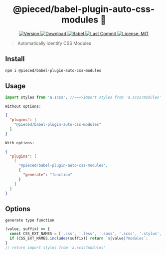 <h1 align="center">@pieced/babel-plugin-auto-css-modules 👋</h1>
<p align="center">
  <a href="https://www.npmjs.com/package/@pieced/babel-plugin-auto-css-modules" target="_blank">
    <img alt="Version" src="https://img.shields.io/npm/v/@pieced/babel-plugin-auto-css-modules.svg">
  </a>
  <a href="https://www.npmjs.com/package/@pieced/babel-plugin-auto-css-modules" target="_blank">
    <img alt="Download" src="https://img.shields.io/npm/dm/@pieced/babel-plugin-auto-css-modules.svg?color=blue" />
  </a>
  <a href="https://www.npmjs.com/package/@pieced/babel-plugin-auto-css-modules" target="_blank">
  <img alt="Babel" src="https://img.shields.io/badge/babel->=7.0.0-blue">
  </a>
  <a href="https://www.npmjs.com/package/@pieced/babel-plugin-auto-css-modules" target="_blank">
  <img alt="Last Commit" src="https://img.shields.io/github/last-commit/pieced-team/babel-plugin-auto-css-modules">
  </a>
  <a href="https://www.npmjs.com/package/@pieced/babel-plugin-auto-css-modules" target="_blank">
    <img alt="License: MIT" src="https://img.shields.io/npm/l/@pieced/babel-plugin-auto-css-modules" />
  </a>
</p>

> Automatically identify CSS Modules

## Install

```sh
npm i @pieced/babel-plugin-auto-css-modules
```

## Usage

```js
import styles from 'a.scss'; //===>import styles from 'a.scss?modules'
```

`Without options:`

```json
{
  "plugins": [
    "@pieced/babel-plugin-auto-css-modules"
  ]
}
```

`With options:`

```json
{
  "plugins": [
    [
      "@pieced/babel-plugin-auto-css-modules",
      {
        "generate": "function"
      }
    ]
  ]
}
```

## Options

`generate type function`

```js
(value, suffix) => {
  const CSS_EXT_NAMES = ['.css', '.less', '.sass', '.scss', '.stylus', '.styl'];
  if (CSS_EXT_NAMES.includes(suffix)) return `${value}?modules`;
}
// return import styles from 'a.scss?modules'
```
